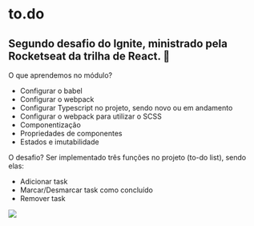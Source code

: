 # to.do
## Segundo desafio do Ignite, ministrado pela Rocketseat da trilha de React. 🚀

O que aprendemos no módulo?
- Configurar o babel
- Configurar o webpack
- Configurar Typescript no projeto, sendo novo ou em andamento
- Configurar o webpack para utilizar o SCSS
- Componentização
- Propriedades de componentes
- Estados e imutabilidade

O desafio? Ser implementado três funções no projeto (to-do list), sendo elas:
- Adicionar task
- Marcar/Desmarcar task como concluído
- Remover task

![](https://i.postimg.cc/0yqmJ3zY/Captura-de-Tela-2021-03-16-a-s-17-06-29.png)
